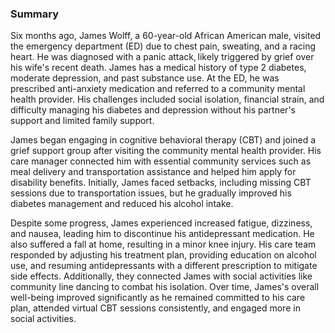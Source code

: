 ### Summary 

Six months ago, James Wolff, a 60-year-old African American male<!-- assigned female at birth  -->, visited the emergency department (ED) due to chest pain, sweating, and a racing heart. He was diagnosed with a panic attack, likely triggered by grief over his wife's recent death. James has a medical history of type 2 diabetes, moderate depression, and past substance use. At the ED, he was prescribed anti-anxiety medication and referred to a community mental health provider. His challenges included social isolation, financial strain, and difficulty managing his diabetes and depression without his partner's support and limited family support.

James began engaging in cognitive behavioral therapy (CBT) and joined a grief support group after visiting the community mental health provider. His care manager connected him with essential community services such as meal delivery and transportation assistance and helped him apply for disability benefits. Initially, James faced setbacks, including missing CBT sessions due to transportation issues, but he gradually improved his diabetes management and reduced his alcohol intake. 

Despite some progress, James experienced increased fatigue, dizziness, and nausea, leading him to discontinue his antidepressant medication. He also suffered a fall at home, resulting in a minor knee injury. His care team responded by adjusting his treatment plan, providing education on alcohol use, and resuming antidepressants with a different prescription to mitigate side effects. Additionally, they connected James with social activities like community line dancing to combat his isolation. Over time, James's overall well-being improved significantly as he remained committed to his care plan, attended virtual CBT sessions consistently, and engaged more in social activities.